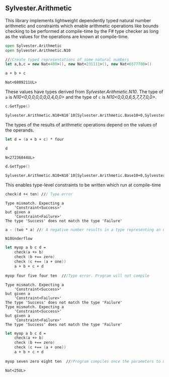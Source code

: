 
## Sylvester.Arithmetic

This library implements lightweight dependently typed natural number arithmetic and constraints which enable arithmetic operations like bounds checking to be performed at compile-time by the F# type checker as long as the values for the operations are known at compile-time. 


```fsharp
open Sylvester.Arithmetic
open Sylvester.Arithmetic.N10

///Create typed representations of some natural numbers
let a,b,c = new Nat<400>(), new Nat<231111>(), new Nat<6577700>()

a + b + c
```




    Nat<6809211UL>



These values have types derived from *Sylvester.Arithmetic.N10*. The type of ``a`` is *N10&lt;0,0,0,0,0,0,0,4,0,0&gt;* and the type of ``c`` is *N10&lt;0,0,0,6,5,7,7,7,0,0&gt;*.


```fsharp
c.GetType()
```




    Sylvester.Arithmetic.N10+N10`10[Sylvester.Arithmetic.Base10+0,Sylvester.Arithmetic.Base10+0,Sylvester.Arithmetic.Base10+0,Sylvester.Arithmetic.Base10+6,Sylvester.Arithmetic.Base10+5,Sylvester.Arithmetic.Base10+7,Sylvester.Arithmetic.Base10+7,Sylvester.Arithmetic.Base10+7,Sylvester.Arithmetic.Base10+0,Sylvester.Arithmetic.Base10+0]



The types of the results of arithmetic operations depend on the values of the operands.


```fsharp
let d = (a + b + c) * four

d
```




    N<27236844UL>




```fsharp
d.GetType()
```




    Sylvester.Arithmetic.N10+N10`10[Sylvester.Arithmetic.Base10+0,Sylvester.Arithmetic.Base10+0,Sylvester.Arithmetic.Base10+2,Sylvester.Arithmetic.Base10+7,Sylvester.Arithmetic.Base10+2,Sylvester.Arithmetic.Base10+3,Sylvester.Arithmetic.Base10+6,Sylvester.Arithmetic.Base10+8,Sylvester.Arithmetic.Base10+4,Sylvester.Arithmetic.Base10+4]



This enables type-level constraints to be written which run at compile-time


```fsharp
check(d +< ten) /// Type error
```

    Type mismatch. Expecting a
        'Constraint<Success>'    
    but given a
        'Constraint<Failure>'    
    The type 'Success' does not match the type 'Failure'


```fsharp
a - (two * a) /// A negative number results in a type representing an underflow at compile-time 
```




    N10Underflow




```fsharp
let myop a b c d =
    check(a +> b)
    check (b +== zero)
    check (c +== (a + one))
    a + b + c + d
    
myop four five four ten  ///Type error. Program will not compile
```

    Type mismatch. Expecting a
        'Constraint<Success>'    
    but given a
        'Constraint<Failure>'    
    The type 'Success' does not match the type 'Failure'
    Type mismatch. Expecting a
        'Constraint<Success>'    
    but given a
        'Constraint<Failure>'    
    The type 'Success' does not match the type 'Failure'


```fsharp
let myop a b c d =
    check(a +> b)
    check (b +== zero)
    check (c +== (a + one))
    a + b + c + d
    
myop seven zero eight ten  ///Program compiles once the parameters to myop satisfy the arithmetic constraints
```




    Nat<25UL>


